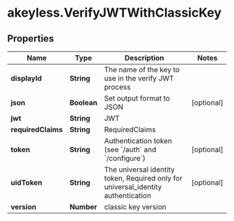 # akeyless.VerifyJWTWithClassicKey

## Properties

Name | Type | Description | Notes
------------ | ------------- | ------------- | -------------
**displayId** | **String** | The name of the key to use in the verify JWT process | 
**json** | **Boolean** | Set output format to JSON | [optional] 
**jwt** | **String** | JWT | 
**requiredClaims** | **String** | RequiredClaims | 
**token** | **String** | Authentication token (see &#x60;/auth&#x60; and &#x60;/configure&#x60;) | [optional] 
**uidToken** | **String** | The universal identity token, Required only for universal_identity authentication | [optional] 
**version** | **Number** | classic key version | 


